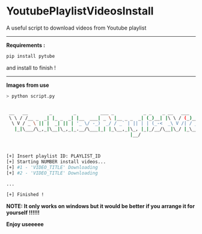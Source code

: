 # YoutubePlaylistVideosInstall
A useful script to download videos from Youtube playlist

<hr>

**Requirements :**

```bash
pip install pytube
```

and install to finish !

<hr>

**Images from use**

```bash
> python script.py


 __   __        _        _         ___ _           _ _    _ __   ___    _            ___         _        _ _
 \ \ / /__ _  _| |_ _  _| |__  ___| _ \ |__ _ _  _| (_)__| |\ \ / (_)__| |___ ___ __|_ _|_ _  __| |_ __ _| | |
  \ V / _ \ || |  _| || | '_ \/ -_)  _/ / _` | || | | (_-<  _\ V /| / _` / -_) _ (_-<| || ' \(_-<  _/ _` | | |
   |_|\___/\_,_|\__|\_,_|_.__/\___|_| |_\__,_|\_, |_|_/__/\__|\_/ |_\__,_\___\___/__/___|_||_/__/\__\__,_|_|_|
                                              |__/



[+] Insert playlist ID: PLAYLIST_ID
[+] Starting NUMBER install videos...
[+] #1 - 'VIDEO_TITLE' Downloading
[+] #2 - 'VIDEO_TITLE' Downloading

...

[+] Finished !


```

**NOTE: It only works on windows but it would be better if you arrange it for yourself !!!!!!**

**Enjoy useeeee**


